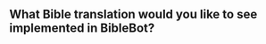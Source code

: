 ## What Bible translation would you like to see implemented in BibleBot?
<!-- This is not for languages or content requests. This is for requesting a Bible translation to be added. -->

<!-- By submitting this form, you agree to follow our Code of Conduct: https://gitlab.com/kerygmadigital/biblebot/BibleBot/-/blob/master/CODE_OF_CONDUCT.md -->
